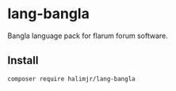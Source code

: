 # lang-bangla
Bangla language pack for flarum forum software.
## Install
```
composer require halimjr/lang-bangla
```
